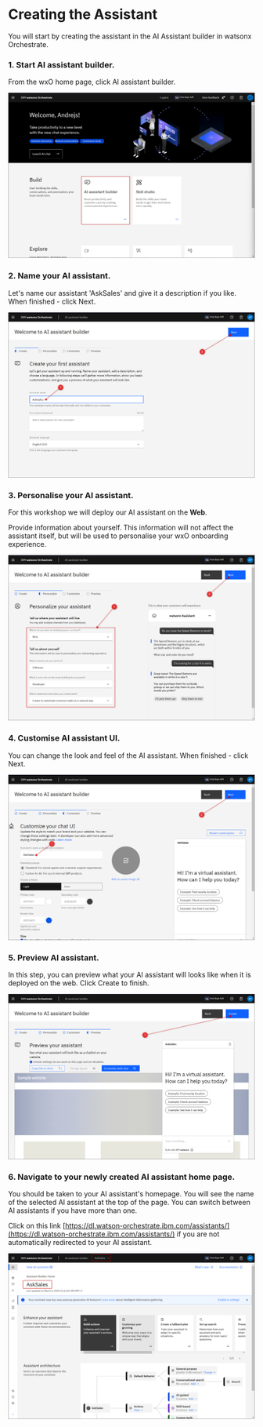 # Creating the Assistant

You will start by creating the assistant in the AI Assistant builder in watsonx Orchestrate.

### 1.  Start AI assistant builder.  

From the wxO home page, click AI assistant builder.

![create assistant 1](./images/wxo-01-2025-03-06.png)

### 2.  Name your AI assistant.
    
Let's name our assistant 'AskSales' and give it a description if you like. When finished - click Next.

![create assistant 2](./images/wxo-02-2025-03-06.png)

### 3.  Personalise your AI assistant. 
    
For this workshop we will deploy our AI assistant on the **Web**. 
    
Provide information about yourself. This information will not affect the assistant itself, but will be used to personalise your wxO onboarding experience.

![create assistant 3](./images/wxo-03-2025-03-06.png)

### 4.  Customise AI assistant UI.

You can change the look and feel of the AI assistant. When finished - click Next.

![create assistant 4](./images/wxo-04-2025-03-06.png)

### 5.  Preview AI assistant.

In this step, you can preview what your AI assistant will looks like when it is deployed on the web. Click Create to finish.

![create assistant 5](./images/wxo-05-2025-03-06.png)

### 6.  Navigate to your newly created AI assistant home page.

You should be taken to your AI assistant's homepage. You will see the name of the selected AI assistant at the top of the page. You can switch between AI assistants if you have more than one.

Click on this link [https://dl.watson-orchestrate.ibm.com/assistants/](https://dl.watson-orchestrate.ibm.com/assistants/) if you are not automatically redirected to your AI assistant.

![create assistant 6](./images/wxo-06-2025-03-06.png)